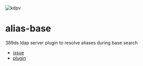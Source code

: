 ![kdpv](https://anile.ch/assets/flachau.jpg)
# alias-base
389ds ldap server plugin to resolve aliases during base search
* [issue](https://github.com/389ds/389-ds-base/issues/152)
* [plugin](https://github.com/anilech/alias-base)
